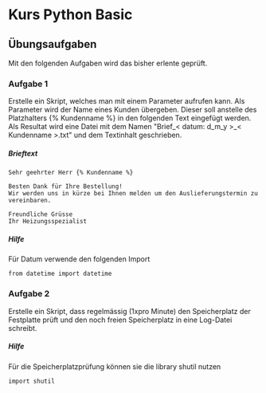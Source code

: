 # Kurs Python Basic
## Übungsaufgaben
Mit den folgenden Aufgaben wird das bisher erlente geprüft.

### Aufgabe 1 

Erstelle ein Skript, welches man mit einem Parameter aufrufen kann.
Als Parameter wird der Name eines Kunden übergeben. Dieser soll anstelle des Platzhalters {% Kundenname %} in den 
folgenden Text eingefügt werden. Als Resultat wird eine Datei mit dem Namen "Brief_< datum: d_m_y >_< Kundenname >.txt" und 
dem Textinhalt geschrieben.


##### Brieftext
```
Sehr geehrter Herr {% Kundenname %}

Besten Dank für Ihre Bestellung!
Wir werden uns in kürze bei Ihnen melden um den Auslieferungstermin zu vereinbaren.

Freundliche Grüsse
Ihr Heizungsspezialist
```

##### Hilfe
Für Datum verwende den folgenden Import

`from datetime import datetime`

### Aufgabe 2

Erstelle ein Skript, dass regelmässig (1xpro Minute) den Speicherplatz der Festplatte prüft und den noch freien Speicherplatz 
in eine Log-Datei schreibt.

##### Hilfe
Für die Speicherplatzprüfung können sie die library shutil nutzen

`import shutil`